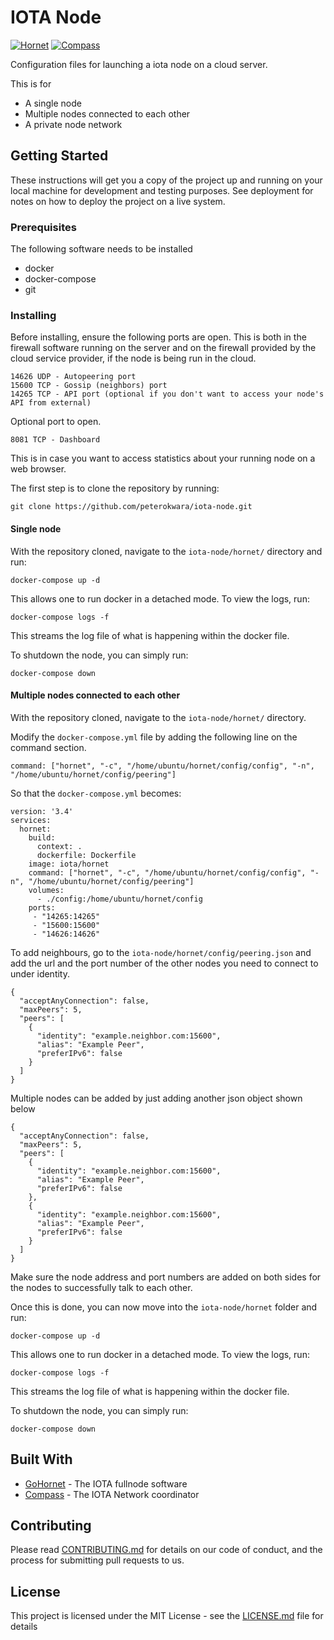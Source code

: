 # IOTA Node

[![Hornet](https://img.shields.io/badge/hornet-0.4.0--rc11-blue)](https://github.com/gohornet/hornet/releases/tag/v0.4.0-rc11)
[![Compass](https://img.shields.io/badge/Compass-coordinator--683c81b-orange)](https://hub.docker.com/layers/iotaledger/compass/coordinator-683c81b/images/sha256-5aaed10734ab3bb2e0e21112fa4e70630b7eb5806a205333c7bb44fdf6be9d5a?context=explore)

Configuration files for launching a iota node on a cloud server. 

This is for
- A single node
- Multiple nodes connected to each other
- A private node network

## Getting Started

These instructions will get you a copy of the project up and running on your local machine for development and testing purposes. See deployment for notes on how to deploy the project on a live system.

### Prerequisites

The following software needs to be installed

- docker
- docker-compose
- git

### Installing

Before installing, ensure the following ports are open. This is both in the firewall software running on the server and on the firewall provided by the cloud service provider, if the node is being run in the cloud.

```
14626 UDP - Autopeering port
15600 TCP - Gossip (neighbors) port
14265 TCP - API port (optional if you don't want to access your node's API from external)
```

Optional port to open.

```
8081 TCP - Dashboard
```

This is in case you want to access statistics about your running node on a web browser.

The first step is to clone the repository by running:

```
git clone https://github.com/peterokwara/iota-node.git
```

#### Single node

With the repository cloned, navigate to the `iota-node/hornet/` directory and run:

```
docker-compose up -d
```

This allows one to run docker in a detached mode. To view the logs, run:

```
docker-compose logs -f
```

This streams the log file of what is happening within the docker file. 

To shutdown the node, you can simply run:

```
docker-compose down
```

#### Multiple nodes connected to each other

With the repository cloned, navigate to the `iota-node/hornet/` directory.

Modify the `docker-compose.yml` file by adding the following line on the command section.

```
command: ["hornet", "-c", "/home/ubuntu/hornet/config/config", "-n", "/home/ubuntu/hornet/config/peering"]
```

So that the `docker-compose.yml` becomes:

```
version: '3.4'
services:
  hornet:
    build:
      context: .
      dockerfile: Dockerfile
    image: iota/hornet
    command: ["hornet", "-c", "/home/ubuntu/hornet/config/config", "-n", "/home/ubuntu/hornet/config/peering"]
    volumes:
      - ./config:/home/ubuntu/hornet/config
    ports:
     - "14265:14265"
     - "15600:15600"
     - "14626:14626"
```

To add neighbours, go to the `iota-node/hornet/config/peering.json` and add the url and the port number of the other nodes you need to connect to under identity. 

```
{
  "acceptAnyConnection": false,
  "maxPeers": 5,
  "peers": [
    {
      "identity": "example.neighbor.com:15600",
      "alias": "Example Peer",
      "preferIPv6": false
    }
  ]
}
```

Multiple nodes can be added by just adding another json object shown below

```
{
  "acceptAnyConnection": false,
  "maxPeers": 5,
  "peers": [
    {
      "identity": "example.neighbor.com:15600",
      "alias": "Example Peer",
      "preferIPv6": false
    },
    {
      "identity": "example.neighbor.com:15600",
      "alias": "Example Peer",
      "preferIPv6": false
    }
  ]
}
```

Make sure the node address and port numbers are added on both sides for the nodes to successfully talk to each other.

Once this is done, you can now move into the `iota-node/hornet` folder and run:

```
docker-compose up -d
```

This allows one to run docker in a detached mode. To view the logs, run:

```
docker-compose logs -f
```

This streams the log file of what is happening within the docker file. 

To shutdown the node, you can simply run:

```
docker-compose down
```

## Built With

* [GoHornet](https://github.com/gohornet/hornet) - The IOTA fullnode software 
* [Compass](https://github.com/iotaledger/compass) - The IOTA Network coordinator

## Contributing

Please read [CONTRIBUTING.md](CONTRIBUTING.md) for details on our code of conduct, and the process for submitting pull requests to us.


## License

This project is licensed under the MIT License - see the [LICENSE.md](LICENSE.md) file for details

